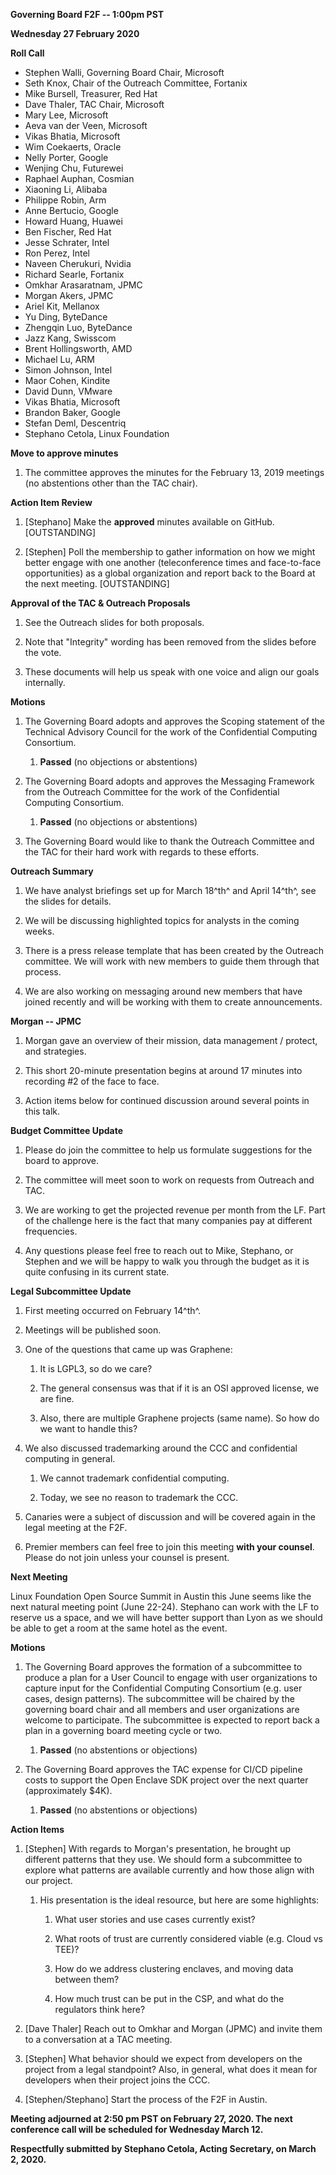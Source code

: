 **Governing Board F2F -- 1:00pm PST**

**Wednesday 27 February 2020** 

**Roll Call**  
-	Stephen Walli, Governing Board Chair, Microsoft  
-	Seth Knox, Chair of the Outreach Committee, Fortanix  
-	Mike Bursell, Treasurer, Red Hat   
-	Dave Thaler, TAC Chair, Microsoft  
-	Mary Lee, Microsoft  
-	Aeva van der Veen, Microsoft  
-	Vikas Bhatia, Microsoft  
-	Wim Coekaerts, Oracle  
-	Nelly Porter, Google  
-	Wenjing Chu, Futurewei  
-	Raphael Auphan, Cosmian  
-	Xiaoning Li, Alibaba  
-	Philippe Robin, Arm  
-	Anne Bertucio, Google  
-	Howard Huang, Huawei  
-	Ben Fischer, Red Hat  
-	Jesse Schrater, Intel  
-	Ron Perez, Intel  
-	Naveen Cherukuri, Nvidia  
-	Richard Searle, Fortanix  
-	Omkhar Arasaratnam, JPMC  
-	Morgan Akers, JPMC  
-	Ariel Kit, Mellanox  
-	Yu Ding, ByteDance  
-	Zhengqin Luo, ByteDance  
-	Jazz Kang, Swisscom  
-	Brent Hollingsworth, AMD  
-	Michael Lu, ARM  
-	Simon Johnson, Intel  
-	Maor Cohen, Kindite  
-	David Dunn, VMware  
-	Vikas Bhatia, Microsoft  
-	Brandon Baker, Google  
-	Stefan Deml, Descentriq  
-	Stephano Cetola, Linux Foundation  


**Move to approve minutes**

1.  The committee approves the minutes for the February 13, 2019
    meetings (no abstentions other than the TAC chair).

**Action Item Review**

1.  \[Stephano\] Make the **approved** minutes available on GitHub.
    \[OUTSTANDING\]

2.  \[Stephen\] Poll the membership to gather information on how we
    might better engage with one another (teleconference times and
    face-to-face opportunities) as a global organization and report back
    to the Board at the next meeting. \[OUTSTANDING\]

**Approval of the TAC & Outreach Proposals**

1.  See the Outreach slides for both proposals.

2.  Note that "Integrity" wording has been removed from the slides
    before the vote.

3.  These documents will help us speak with one voice and align our
    goals internally.

**Motions**

1.  The Governing Board adopts and approves the Scoping statement of the
    Technical Advisory Council for the work of the Confidential
    Computing Consortium.

    1.  **Passed** (no objections or abstentions)

2.  The Governing Board adopts and approves the Messaging Framework from
    the Outreach Committee for the work of the Confidential Computing
    Consortium.

    1.  **Passed** (no objections or abstentions)

3.  The Governing Board would like to thank the Outreach Committee and
    the TAC for their hard work with regards to these efforts.

**Outreach Summary**

1.  We have analyst briefings set up for March 18^th^ and April 14^th^,
    see the slides for details.

2.  We will be discussing highlighted topics for analysts in the coming
    weeks.

3.  There is a press release template that has been created by the
    Outreach committee. We will work with new members to guide them
    through that process.

4.  We are also working on messaging around new members that have joined
    recently and will be working with them to create announcements.

**Morgan -- JPMC**

1.  Morgan gave an overview of their mission, data management / protect,
    and strategies.

2.  This short 20-minute presentation begins at around 17 minutes into
    recording \#2 of the face to face.

3.  Action items below for continued discussion around several points in
    this talk.

**Budget Committee Update**

1.  Please do join the committee to help us formulate suggestions for
    the board to approve.

2.  The committee will meet soon to work on requests from Outreach and
    TAC.

3.  We are working to get the projected revenue per month from the LF.
    Part of the challenge here is the fact that many companies pay at
    different frequencies.

4.  Any questions please feel free to reach out to Mike, Stephano, or
    Stephen and we will be happy to walk you through the budget as it is
    quite confusing in its current state.

**Legal Subcommittee Update**

1.  First meeting occurred on February 14^th^.

2.  Meetings will be published soon.

3.  One of the questions that came up was Graphene:

    1.  It is LGPL3, so do we care?

    2.  The general consensus was that if it is an OSI approved license,
        we are fine.

    3.  Also, there are multiple Graphene projects (same name). So how
        do we want to handle this?

4.  We also discussed trademarking around the CCC and confidential
    computing in general.

    1.  We cannot trademark confidential computing.

    2.  Today, we see no reason to trademark the CCC.

5.  Canaries were a subject of discussion and will be covered again in
    the legal meeting at the F2F.

6.  Premier members can feel free to join this meeting **with your
    counsel**. Please do not join unless your counsel is present.

**Next Meeting**

Linux Foundation Open Source Summit in Austin this June seems like the
next natural meeting point (June 22-24). Stephano can work with the LF
to reserve us a space, and we will have better support than Lyon as we
should be able to get a room at the same hotel as the event.

**Motions**

1.  The Governing Board approves the formation of a subcommittee to
    produce a plan for a User Council to engage with user organizations
    to capture input for the Confidential Computing Consortium (e.g.
    user cases, design patterns). The subcommittee will be chaired by
    the governing board chair and all members and user organizations are
    welcome to participate. The subcommittee is expected to report back
    a plan in a governing board meeting cycle or two.

    1.  **Passed** (no abstentions or objections)

2.  The Governing Board approves the TAC expense for CI/CD pipeline
    costs to support the Open Enclave SDK project over the next quarter
    (approximately \$4K).

    1.  **Passed** (no abstentions or objections)

**Action Items**

1.  \[Stephen\] With regards to Morgan's presentation, he brought up
    different patterns that they use. We should form a subcommittee to
    explore what patterns are available currently and how those align
    with our project.

    1.  His presentation is the ideal resource, but here are some
        highlights:

        1.  What user stories and use cases currently exist?

        2.  What roots of trust are currently considered viable (e.g.
            Cloud vs TEE)?

        3.  How do we address clustering enclaves, and moving data
            between them?

        4.  How much trust can be put in the CSP, and what do the
            regulators think here?

2.  \[Dave Thaler\] Reach out to Omkhar and Morgan (JPMC) and invite
    them to a conversation at a TAC meeting.

3.  \[Stephen\] What behavior should we expect from developers on the
    project from a legal standpoint? Also, in general, what does it mean
    for developers when their project joins the CCC.

4.  \[Stephen/Stephano\] Start the process of the F2F in Austin.

**Meeting adjourned at 2:50 pm PST on February 27, 2020. The next
conference call will be scheduled for Wednesday March 12.**

**Respectfully submitted by Stephano Cetola, Acting Secretary, on March
2, 2020.**
